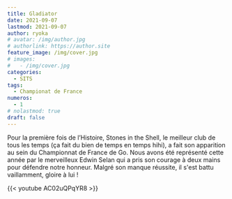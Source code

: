 ```yaml
---
title: Gladiator
date: 2021-09-07
lastmod: 2021-09-07
author: ryoka
# avatar: /img/author.jpg
# authorlink: https://author.site
feature_image: /img/cover.jpg
# images:
#   - /img/cover.jpg
categories:
  - SITS
tags:
  - Championat de France
numeros: 
  - 1
# nolastmod: true
draft: false
---
```

Pour la première fois de l’Histoire, Stones in the Shell, le meilleur club de tous les temps (ça fait du bien de temps en temps hihi), a fait son apparition au sein du Championnat de France de Go. Nous avons été représenté cette année par le merveilleux Edwin Selan qui a pris son courage à deux mains pour défendre notre honneur. Malgré son manque réussite, il s'est battu vaillamment, gloire à lui !

<!--more-->

{{< youtube AC02uQPqYR8 >}}
